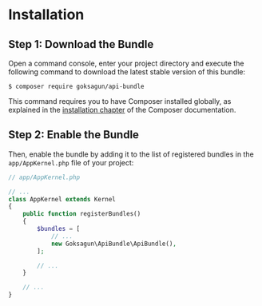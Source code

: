 Installation
============

Step 1: Download the Bundle
---------------------------

Open a command console, enter your project directory and execute the
following command to download the latest stable version of this bundle:

```console
$ composer require goksagun/api-bundle
```

This command requires you to have Composer installed globally, as explained
in the [installation chapter](https://getcomposer.org/doc/00-intro.md)
of the Composer documentation.

Step 2: Enable the Bundle
-------------------------

Then, enable the bundle by adding it to the list of registered bundles
in the `app/AppKernel.php` file of your project:

```php
// app/AppKernel.php

// ...
class AppKernel extends Kernel
{
    public function registerBundles()
    {
        $bundles = [
            // ...
            new Goksagun\ApiBundle\ApiBundle(),
        ];

        // ...
    }

    // ...
}
```

